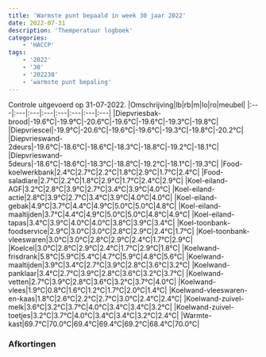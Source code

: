 ```yaml
---
title: 'Warmste punt bepaald in week 30 jaar 2022'
date: 2022-07-31
description: 'Themperatuur logboek'
categories:
    - 'HACCP'
tags:
    - '2022'
    - '30'
    - '202230'
    - 'warmste punt bepaling'
---
```

Controle uitgevoerd op 31-07-2022.
|Omschrijving|lb|rb|m|lo|ro|meubel|
|:---|:---|:---|:---|:---|:---|:---|:---|
|Diepvriesbak-brood|-19.6°C|-19.9°C|-20.6°C|-19.6°C|-19.6°C|-19.3°C|-19.8°C|
|Diepvriescel|-19.9°C|-20.6°C|-19.6°C|-19.6°C|-19.3°C|-19.8°C|-20.2°C|
|Diepvrieswand-2deurs|-19.6°C|-18.6°C|-18.6°C|-18.3°C|-18.8°C|-19.2°C|-18.1°C|
|Diepvrieswand-5deurs|-18.6°C|-18.6°C|-18.3°C|-18.8°C|-19.2°C|-18.1°C|-19.3°C|
|Food-koelwerkbank|2.4°C|2.7°C|2.2°C|1.8°C|2.9°C|1.7°C|2.4°C|
|Food-saladiare|2.7°C|2.2°C|1.8°C|2.9°C|1.7°C|2.4°C|2.9°C|
|Koel-eiland-AGF|3.2°C|2.8°C|3.9°C|2.7°C|3.4°C|3.9°C|4.0°C|
|Koel-eiland-actie|2.8°C|3.9°C|2.7°C|3.4°C|3.9°C|4.0°C|4.0°C|
|Koel-eiland-gebak|4.9°C|3.7°C|4.4°C|4.9°C|5.0°C|5.0°C|4.8°C|
|Koel-eiland-maaltijden|3.7°C|4.4°C|4.9°C|5.0°C|5.0°C|4.8°C|4.9°C|
|Koel-eiland-tapas|3.4°C|3.9°C|4.0°C|4.0°C|3.8°C|3.9°C|3.4°C|
|Koel-toonbank-foodservice|2.9°C|3.0°C|3.0°C|2.8°C|2.9°C|2.4°C|1.7°C|
|Koel-toonbank-vleeswaren|3.0°C|3.0°C|2.8°C|2.9°C|2.4°C|1.7°C|2.9°C|
|Koelcel|3.0°C|2.8°C|2.9°C|2.4°C|1.7°C|2.9°C|1.8°C|
|Koelwand-frisdrank|5.8°C|5.9°C|5.4°C|4.7°C|5.9°C|4.8°C|5.6°C|
|Koelwand-maaltijden|3.9°C|3.4°C|2.7°C|3.9°C|2.8°C|3.6°C|3.2°C|
|Koelwand-panklaar|3.4°C|2.7°C|3.9°C|2.8°C|3.6°C|3.2°C|3.7°C|
|Koelwand-vetten|2.7°C|3.9°C|2.8°C|3.6°C|3.2°C|3.7°C|4.0°C|
|Koelwand-vlees|1.9°C|0.8°C|1.6°C|1.2°C|1.7°C|2.0°C|1.4°C|
|Koelwand-vleeswaren-en-kaas|1.8°C|2.6°C|2.2°C|2.7°C|3.0°C|2.4°C|2.4°C|
|Koelwand-zuivel-melk|3.6°C|3.2°C|3.7°C|4.0°C|3.4°C|3.4°C|3.2°C|
|Koelwand-zuivel-toetjes|3.2°C|3.7°C|4.0°C|3.4°C|3.4°C|3.2°C|2.4°C|
|Warmte-kast|69.7°C|70.0°C|69.4°C|69.4°C|69.2°C|68.4°C|70.0°C|

### Afkortingen
    - lb        Links boven
    - lo        Links onder
    - m         Midden
    - rb        Rechts boven
    - ro        Rechts onder
    - meubel    Themperatuur die de meubel zelf aangeeft

## Opmerkingen


